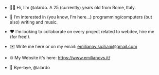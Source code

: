 - 🙋‍♂️ Hi, I’m @alardo. A 25 (currently) years old from Rome, Italy.
- 👀 I’m interested in (you know, I'm here...) programming/computers (but also) writing and music. 
- ♥️ I’m looking to collaborate on every project related to webdev, hire me (for free!).
- ✉️ Write me here or on my email: emilianov.siciliani@gmail.com
- 🌐 My Website it's here: https://www.emilianovs.it/

- 👋 Bye-bye, @alardo

